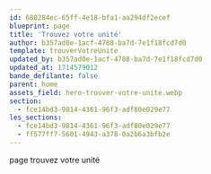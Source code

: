 ```yaml
---
id: 680284ec-65ff-4e18-bfa1-aa294df2ecef
blueprint: page
title: 'Trouvez votre unité'
author: b357ad0e-1acf-4788-ba7d-7e1f18fcd7d0
template: trouverVotreUnite
updated_by: b357ad0e-1acf-4788-ba7d-7e1f18fcd7d0
updated_at: 1714579012
bande_defilante: false
parent: home
assets_field: hero-trouver-votre-unite.webp
section:
  - fce14bd3-9814-4361-96f3-adf80e029e77
les_sections:
  - fce14bd3-9814-4361-96f3-adf80e029e77
  - ff577ff7-5601-4943-a378-0a2b6a3bfb2e
---
```

page trouvez votre unité